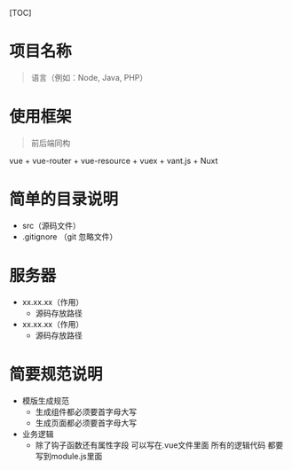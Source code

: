 [TOC]

# 项目名称
> 语言（例如：Node, Java, PHP）

# 使用框架
>前后端同构 

vue + vue-router + vue-resource + vuex + vant.js + Nuxt

# 简单的目录说明
- src（源码文件）
- .gitignore （git 忽略文件）

# 服务器
- xx.xx.xx（作用）
	- 源码存放路径
- xx.xx.xx（作用）
	- 源码存放路径

# 简要规范说明
- 模版生成规范
	- 生成组件都必须要首字母大写
	- 生成页面都必须要首字母大写
- 业务逻辑
	- 除了钩子函数还有属性字段 可以写在.vue文件里面 所有的逻辑代码 都要写到module.js里面

